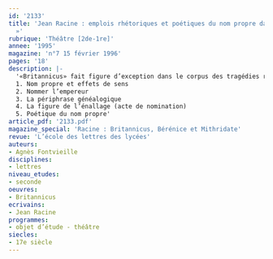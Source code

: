 ```yaml
---
id: '2133'
title: 'Jean Racine : emplois rhétoriques et poétiques du nom propre dans « Britannicus
  »'
rubrique: 'Théâtre [2de-1re]'
annee: '1995'
magazine: 'n°7 15 février 1996'
pages: '18'
description: |-
  '«Britannicus» fait figure d’exception dans le corpus des tragédies raciniennes pour la prééminence donnée à l’Histoire, ce dont témoigne le nombre de personnages historiques représentés sur la scène théâtrale. Ces personnalités historiques ont imprégné d’autant plus fortement le souvenir qu’elles sont devenues des figures littéraires et théâtrales. Ainsi, la plupart des noms de personnes de la pièce, pour le spectateur du XVIIe siècle et même pour le spectateur moderne, sont d’emblée liés à une mémoire collective. La notoriété de ces personnages confère au nom propre une insertion particulière dans le dialogue théâtral.
  1. Nom propre et effets de sens
  2. Nommer l’empereur
  3. La périphrase généalogique
  4. La figure de l’énallage (acte de nomination)
  5. Poétique du nom propre'
article_pdf: '2133.pdf'
magazine_special: 'Racine : Britannicus, Bérénice et Mithridate'
revue: 'L’école des lettres des lycées'
auteurs:
- Agnès Fontvieille
disciplines:
- lettres
niveau_etudes:
- seconde
oeuvres:
- Britannicus
ecrivains:
- Jean Racine
programmes:
- objet d’étude - théâtre
siecles:
- 17e siècle
---
```

